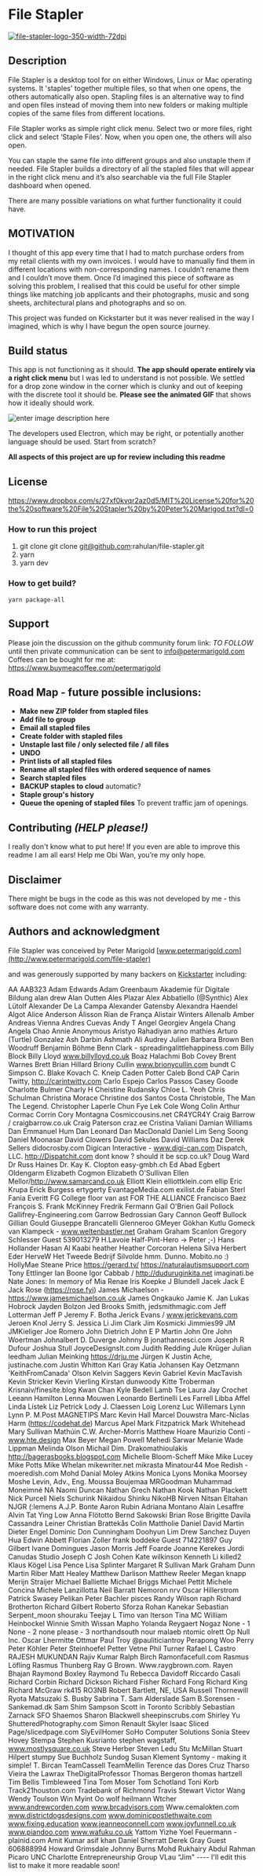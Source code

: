 # **File Stapler**

<a href="https://imgbb.com/"><img src="https://i.ibb.co/KzDhNTy/file-stapler-logo-350-width-72dpi.jpg" alt="file-stapler-logo-350-width-72dpi" border="0"></a>

## Description
File Stapler is a desktop tool for on either Windows, Linux or Mac operating systems. It 'staples' together multiple files, so that when one opens, the others automatically also open. Stapling files is an alternative way to find and open files instead of moving them into new folders or making multiple copies of the same files from different locations. 

File Stapler works as simple right click menu. Select two or more files, right click and select ‘Staple Files’. Now, when you open one, the others will also open. 

You can staple the same file into different groups and also unstaple them if needed. File Stapler builds a directory of all the stapled files that will appear in the right click menu and it’s also searchable via the full File Stapler dashboard when opened. 

There are many possible variations on what further functionality it could have. 



## MOTIVATION

I thought of this app every time that I had to match purchase orders from my retail clients with my own invoices. I would have to manually find them in different locations with non-corresponding names. I couldn’t rename them and I couldn’t move them. Once I’d imagined this piece of software as solving this problem, I realised that this could be useful for other simple things like matching job applicants and their photographs, music and song sheets, architectural plans and photographs and so on. 

This project was funded on Kickstarter but it was never realised in the way I imagined, which is why I have begun the open source journey. 


## Build status

This app is not functioning as it should. **The app should operate entirely via a right click menu** but I was led to understand is not possible. We settled for a drop zone window in the corner which is clunky and out of keeping with the discrete tool it should be. **Please see the animated GIF** that shows how it ideally should work. 

![enter image description here](https://media.giphy.com/media/6JHvj7Vo0Y8K8yy3CI/giphy.gif)

The developers used Electron, which may be right, or potentially another language should be used. Start from scratch?


**All aspects of this project are up for review including this readme**


## License
https://www.dropbox.com/s/27xf0kvqr2az0d5/MIT%20License%20for%20the%20software%20File%20Stapler%20by%20Peter%20Marigod.txt?dl=0



### How to run this project
1. git clone git clone git@github.com:rahulan/file-stapler.git
2. yarn 
3. yarn dev

### How to get build?

```
yarn package-all
```


## Support
Please join the discussion on the github community forum link:  *TO FOLLOW* until then private communication can be sent to info@petermarigold.com 
Coffees can be bought for me at: https://www.buymeacoffee.com/petermarigold



## Road Map - future possible inclusions:

-	**Make new ZIP folder from stapled files**
-	**Add file to group**
-	**Email all stapled files** 
-	**Create folder with stapled files**
-	**Unstaple last file / only selected file / all files** 
-	**UNDO**
-	**Print lists of all stapled files** 
-	**Rename all stapled files with ordered sequence of names**
-	**Search stapled files** 
-	**BACKUP staples to cloud** automatic?
-	**Staple group's history** 
-	**Queue the opening of stapled files**  To prevent traffic jam of openings.




## Contributing *(HELP please!)*
I really don't know what to put here!  If you even are able to improve this readme I am all ears!
Help me Obi Wan, you’re my only hope. 


## Disclaimer
There might be bugs in the code as this was not developed by me - this software does not come with any warranty.

## Authors and acknowledgment
File Stapler was conceived by Peter Marigold [www.petermarigold.com](http://www.petermarigold.com/file-stapler)

and was generously supported by many backers on [Kickstarter](https://www.kickstarter.com/projects/formcard/quickstarter-file-stapler-a-handy-desktop-tool/description) including:


AA
AAB323
Adam Edwards
Adam Greenbaum
Akademie für Digitale Bildung
alan drew
Alan Outten
Ales Plazar
Alex Abbatiello (@Synthic)
Alex Lütolf
Alexander De La Campa
Alexander Gatensby
Alexandra Haendel
Algot
Alice Anderson
Álisson Rian de França
Alistair Winters
Allenalb
Amber
Andreas Vienna
Andres Cuevas
Andy T
Angel Georgiev
Angela Chang
Angela Chao
Annie
Anonymous
Aristyo Rahadiyan
arno mathies
Arturo (Turtle) Gonzalez
Ash Darbin
Ashmath Ali
Audrey Julien
Barbara Brown
Ben Woodruff
Benjamin Böhme
Benn Clark - spreadingalittlehappiness.com
Billy Block
Billy Lloyd www.billylloyd.co.uk
Boaz Halachmi
Bob Covey
Brent Warnes
Brett
Brian Hillard
Briony Cullin www.brionycullin.com
bundt
C Simpson
C. Blake Kovach
C. Kneip
Caden Potter
Caleb Bond
CAP
Carin Twitty, http://carintwitty.com
Carlo Espejo
Carlos Passos
Casey Goode
Charlotte Bulmer
Charly H
Cheistine Rudansky
Chloe L. Yeoh
Chris Schulman
Christina Morace
Christine dos Santos Costa
Christoble, The Man The Legend.
Christopher Laperle
Chun Fye Lek
Cole Wong
Colin Arthur
Cormac Corrin
Cory Montagna
Cosmiccousins.net
CR4YCR4Y
Craig Barrow / craigbarrow.co.uk
Craig Paterson
craz.ee
Cristina Valiani
Damian Williams
Dan Emmanuel Hum
Dan Leonard
Dan MacDonald
Daniel Lim Seng Soong
Daniel Moonasar
David Clowers
David Sekules
David Williams
Daz
Derek Sellers
didocrosby.com
Digican Interactive - www.digi-can.com
Dispatch, LLC. http://Dispatchit.com
dont know ? should it be scp.co.uk?
Doug Ward
Dr Russ Haines
Dr. Kay K. Clopton
easy-gmbh.ch
Ed Abad
Egbert Oldengarm
Elizabeth Cogmon
Elizabeth O'Sullivan
Ellen Mellor/http://www.samarcand.co.uk
Elliott Klein elliottklein.com
ellip
Eric Krupa
Erick Burgess
ertygerty
EvantageMedia.com
exilist.de
Fabian Sterl
Fania Everitt
FG College
floor van ast
FOR THE ALLIANCE
Francisco Baez
François S.
Frank McKinney
Fredrik Fermann
Gail O'Brien
Gail Pollock
Gallifrey-Engineering.com
Garrow Bedrossian
Gary Cannon
Geoff Bullock
Gillian Gould
Giuseppe Brancatelli
Glenneroo
GMeyer
Gökhan Kutlu
Gomeck van Klampeck - www.weltenbastler.net
Graham
Graham Scanlon
Gregory Schlesser
Guest 539013279
H.Lavoie
Half-Pint-Hero -> Peter ;-)
Hans Hollander
Hasan Al Kaabi
heather
Heather Corcoran
Helena Silva
Herbert Eder
HerveW
Het Tweede Bedrijf Silvolde
hmm. Dunno. Mobito.no :)
HollyMae Steane Price
https://gerard.tv/
https://naturalautismsupport.com
Tony Ettlinger
Ian Boone
Igor Cabbab / http://duduruginkita.net
imaginati.be
Nate Jones: In memory of Mia Renae
Iris Koepke
J Blundell
Jacek
Jack E
Jack Rose (https://rose.fyi)
James Michaelson - https://www.jamesmichaelson.co.uk
James Ongkauko
Jamie K.
Jan Lukas Hobrock
Jayden Bolzon
Jed Brooks Smith, jedsmithmagic.com
Jeff Lotterman
Jeff P
Jeremy F. Botha
Jerick Evans / www.jerickevans.com
Jeroen Knol
Jerry S.
Jessica Li
Jim Clark
Jim Kosmicki
Jimmies99
JM
JMKieliger
Joe Romero
John Dietrich
John E P Martin
John Ore
John Woertman
Johnalbert D. Duverge
Johnny B
jonathannesci.com
Joseph R Dufour
Joshua Stull
JoyceDesignsIt.com
Judith Redding
Jule Krüger
Julian leedham
Julian Meinking https://drju.me
Jürgen K
Justin Ache, justinache.com
Justin Whitton
Kari Gray
Katia Johansen
Kay Oetzmann
'KeithFromCanada' Olson
Kelvin Saggers
Kevin Gabriel
Kevin MacTavish
Kevin Stricker
Kevin Vierling
Kirstan dunwoody
Kitte Troberman
Krisnaiv/finesite.blog
Kwan Chan
Kyle Bedell
Lamb Tse
Laura Jay Crochet
Leeann Hamilton
Lenna Mouwen
Leonardo Bertinelli
Les Farrell
Libba Affel
Linda
Lístek
Liz Petrick
Lody J. Claessen
Loig
Lorenz
Luc Willemars
Lynn
Lynn P.
M.Post
MAGNETIPS
Marc Kevin Hall
Marcel Douwstra
Marc-Niclas Harm (https://codehat.de)
Marcus Apel
Mark Fitzpatrick
Mark Whitehead
Mary Sullivan
Mathúin C.W. Archer-Morris
Matthew Hoare
Maurizio Conti - www.hte.design
Max Beyer
Megan Powell
Mehedi Sarwar
Melanie Wade Lippman
Melinda Olson
Michail Dim. Drakomathioulakis http://bagerasbooks.blogspot.com
Michelle Bloom-Scheff
Mike
Mike Lucey
Mike Potts
Mike Whelan
mikewriter.net
mikrasta
Minatour44
Moe Redish - moeredish.com
Mohd Danial
Moley Atkins
Monica Lyons
Monika
Moorsey
Moshe Levin, Adv., Eng.
Moussa Boujemaa
MRGoodman
Muhammad Moneimné
NA
Naomi Duncan
Nathan Grech
Nathan Kook
Nathan Plackett
Nick Purcell
Niels Schurink
Nikaidou Shinku
NikoHB
Nirven
Nitsan Eltahan
NJGR
(:lemens
A.J.P. Bonte
Aaron Rubin
Adriana Montano
Alain Lesaffre
Alvin Tat Ying Low
Anna Flötotto
Bernd Sakowski
Brian Rose
Brigitte Davila
Cassandra Leiner
Christian Brattekås
Colin Mattholie
Daniel
David Martin
Dieter Engel
Dominic
Don Cunningham
Doohyun Lim
Drew Sanchez
Duyen Hua
Edwin Abbett
Florian Zoller
frank boddeke
Guest 714221897
Guy Gilbert
Ivane Domingues
Jason Morris
Jeff Foarde
Joanne Kerekes
Jordi Canudas Studio
Joseph C
Josh Cohen
Kate wilkinson
Kenneth Li
killed2
Klaus Kögel
Lisa Pence
Lisa Splinter
Margaret R Sullivan
Mark Graham Dunn
Martin Riber
Matt Healey
Matthew Darlison
Matthew Reeler
Megan knapp
Merijn Straijer
Michael Balliette
Michael Briggs
Michael Pettit
Michele Concina
Michele Lanzillotta
Neil Barratt
Nemoron
nrv
Oscar Hillerstrom
Patrick Swasey
Pelikan
Peter Bachler
pisces
Randy Wilson
raph
Richard Brotherton
Richard Gilbert
Roberto Sforza
Rohan Kanekar
Sebastian
Serpent_moon
shouraku
Teejay L
Timo van Iterson
Tina MC
William Heinbockel
Winnie Smith
Wissan Mapho
Yolanda Reygaert
Nogaz
None  - 1
None - 2
none please  - 3
northandsouth
nour malaeb
ntomic
olrett
Op Null Inc.
Oscar Lhermitte
Ottmar
Paul Troy @pauliticiantroy
Perapong Woo
Perry
Peter Köhler
Peter Steinhoefel
Petter Vetne
Phil Turner
Rafael L Castro
RAJESH MUKUNDAN
Rajiv Kumar
Ralph Birch
Ramonfacefull.com
Rasmus Löfling
Rasmus Thunberg
Ray G Brown. Www.raygbrown.com.
Rayen Bhajan
Raymond Boxley
Raymond Tu
Rebecca Davidoff
Riccardo Casali
Richard Corbin
Richard Dickson
Richard Fisher
Richard Fong
Richard King
Richard McGraw
rk415
RO3NB
Robert Bartlett, NE, USA
Russell Thornewill
Ryota Matsuzaki
S. Busby
Sabrina T.
Sam Alderslade
Sam B.Sorensen - Sankemad.dk
Sam Shim
Sampson
Scott in Toronto
Scribbly
Sebastian Zarnack
SFO
Shaemos
Sharon Blackwell
sheepinscrubs.com
Shirley Yu
ShutteredPhotography.com
Simon Renault
Skyler Isaac
Sliced Page/slicedpage.com
SlyEvilHomer
SoHo Computer Solutions
Sonia
Steev Hovey
Stempa
Stephen Kusrianto
stephen wagstaff, www.mostlysquare.co.uk
Steve Herber
Steven Ledu
Stu McMillan
Stuart Hilpert
stumpy
Sue Buchholz
Sundog
Susan Klement
Syntomy - making it simple!
T. Bircan
TeamCassell
TeamMellin
Terence das Dores Cruz
Tharso Vieira
the Lawrax
TheDigitalProfessor
Thomas Bergeron
thomas hartzell
Tim Bellis
Timbleweed
Tina
Tom Moser
Tom Schotland
Toni Korb
Track21houston.com
Tradebank of Richmond
Travis Stewart
Victor Wang
Wendy Toulson
Win Myint Oo
wolf heilmann
Wtcher
www.andrewcorden.com
www.brcadvisors.com
Www.cemalokten.com
www.districtdogsdesigns.com
www.dominicpostlethwaite.com
www.fixing.education
www.jeanneoconnell.com
www.joyfunnell.co.uk
www.piandoo.com
www.wafuku.co.uk
Yattom
Yizhe
Yoel Feuermann - plainid.com
Amit Kumar
asif khan
Daniel Sherratt
Derek Gray
Guest 606888994
Howard Grimsdale
Johnny Burns
Mohd Rukhairy Abdul Rahman
Picaro
UNC Charlotte Entrepreneurship Group
VLau
“Jim"
---- I'll edit this list to make it more readable soon!
